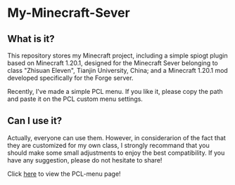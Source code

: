 # My-Minecraft-Sever

## What is it?

This repository stores my Minecraft project, including a simple spiogt plugin based on Minecraft 1.20.1, designed for the Minecraft Sever belonging to class "Zhisuan Eleven", Tianjin University, China; and a Minecraft 1.20.1 mod developed specifically for the Forge server.

Recently, I've made a simple PCL menu. If you like it, please copy the path and paste it on the PCL custom menu settings.

## Can I use it?

Actually, everyone can use them. However, in considerarion of the fact that they are customized for my own class, I strongly recommand that you should make some small adjustments to enjoy the best compatibility. If you have any suggestion, please do not hesitate to share!

Click [here](/PCL-menu/index.html) to view the PCL-menu page!